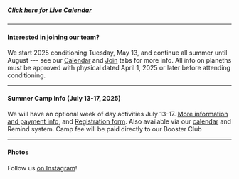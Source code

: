 ##### [Click here for Live Calendar](https://dutchforkrunners.com/Calendar)

---

#### Interested in joining our team?

We start 2025 conditioning Tuesday, May 13, and continue all summer until August --- see our
[Calendar](/Calendar) and [Join](/Join) tabs for more info.  All info on planeths must be approved with physical dated April 1, 2025 or later before attending conditioning.  

---

#### Summer Camp Info (July 13-17, 2025) 

We will have an optional week of day activities July 13-17. [More information and payment info](https://drive.google.com/file/d/1F3B4K5DuOAnc7qunUQ4NRUMmbqcOPm57/view?usp=sharing), and [Registration form](https://docs.google.com/forms/d/e/1FAIpQLSfH8LCNx4KDUFse1aQeqaIM35RRW_LGtC-8Lc5_PHE3HXtykQ/viewform?usp=header).  Also available via our
[calendar](/Calendar) and Remind system. Camp fee will be paid directly to our Booster Club

---

<!--#### Volunteer opportunities - info coming soon:
-->
<!--
*Mike Moore Lake Murray Invitational
// [Mike Moore Lake Murray Invitational - Sign up for specific spots-](https://www.signupgenius.com/go/9040D4FADAF2FAB9-mike3)
-->
<!--
- Snacks for race days
-->
<!--
//[Saturday Snacks Sign up for date(s) to bring -]//(https://www.signupgenius.com/go/9040D4FADAF2FAB9-meet2)
-->




#### Photos

Follow us [on Instagram](https://instagram.com/dutchforkrunners/)!
